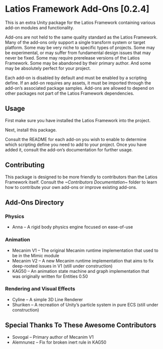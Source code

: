 # Latios Framework Add-Ons [0.2.4]

This is an extra Unity package for the Latios Framework containing various
add-on modules and functionality.

Add-ons are not held to the same quality standard as the Latios Framework. Many
of the add-ons only support a single transform system or target platform. Some
may be very niche to specific types of projects. Some may be experimental, or
may suffer from fundamental design issues that may never be fixed. Some may
require prerelease versions of the Latios Framework. Some may be abandoned by
their primary author. And some may be absolutely perfect for your project.

Each add-on is disabled by default and must be enabled by a scripting define. If
an add-on requires any assets, it must be imported through the add-on’s
associated package samples. Add-ons are allowed to depend on other packages not
part of the Latios Framework dependencies.

## Usage

First make sure you have installed the Latios Framework into the project.

Next, install this package.

Consult the README for each add-on you wish to enable to determine which
scripting define you need to add to your project. Once you have added it,
consult the add-on’s documentation for further usage.

## Contributing

This package is designed to be more friendly to contributors than the Latios
Framework itself. Consult the *\~Contributors Documentation\~* folder to learn
how to contribute your own add-ons or improve existing add-ons.

## Add-Ons Directory

### Physics

-   Anna – A rigid body physics engine focused on ease-of-use

### Animation

-   Mecanim V1 – The original Mecanim runtime implementation that used to be in
    the Mimic module
-   Mecanim V2 – A new Mecanim runtime implementation that aims to fix
    deep-rooted issues in V1 (still under construction)
-   KAG50 – An animation state machine and graph implementation that was
    originally written for Entities 0.50

### Rendering and Visual Effects

-   Cyline – A simple 3D Line Renderer
-   Shuriken – A recreation of Unity’s particle system in pure ECS (still under
    construction)

## Special Thanks To These Awesome Contributors

-   Sovogal – Primary author of Mecanim V1
-   Alemnunez – Fix for broken inert rule in KAG50
